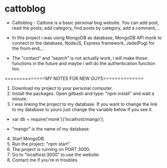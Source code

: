 # cattoblog

- Cattoblog - Cattone is a basic personal bog website. You can add post, read the posts, add category, find posts by category, add a comment,...

- In this project i was using MongoDB as database, MongoDB API monk to connect to the database, NodeJS, Express framework, Jade(Pug) for the front-end,...

- The "contact" and "search" is not actually work, i will make those functions in the future and maybe i will do the authentication function too.

==============MY NOTES FOR NEW GUYS==============
1. Download my project to your personal computer.
2. Install the packages. Open gitbash and type: "npm install" and wait a minute.
3. I was linking the project to my database. If you want to change the link to my database to yours just change the variable below if you see it.

- var db = require('monk')('localhost/mango');

- "mango" is the name of my database.

4. Start MongoDB.
5. Run the project: "npm start".
6. The project is running on PORT 3000.
7. Go to "localhost:3000" to use the website.
8. Contact me if you're in troubles.
